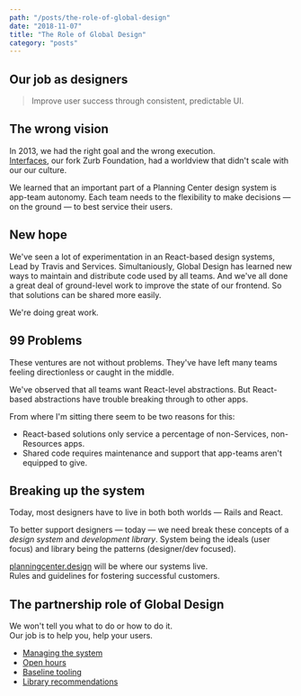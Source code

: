 ```yaml
---
path: "/posts/the-role-of-global-design"
date: "2018-11-07"
title: "The Role of Global Design"
category: "posts"
---
```


## Our job as designers

> Improve user success through consistent, predictable UI.

## The wrong vision

In 2013, we had the right goal and the wrong execution.  
[Interfaces](https://github.com/ministrycentered/interfaces),
our fork Zurb Foundation, had a worldview that didn't scale with our our culture.

We learned that an important part of a Planning Center design system is app-team autonomy.
Each team needs to the flexibility to make decisions — on the ground — to best service their users.

## New hope

We've seen a lot of experimentation in an React-based design systems,
Lead by Travis and Services.
Simultaniously,
Global Design has learned new ways to maintain and distribute code used by all teams.
And we've all done a great deal of ground-level work to improve the state of our frontend.
So that solutions can be shared more easily.

We're doing great work. 

## 99 Problems

These ventures are not without problems.
They've have left many teams feeling directionless or caught in the middle.

We've observed that all teams want React-level abstractions.
But React-based abstractions have trouble breaking through to other apps.

From where I'm sitting there seem to be two reasons for this:

* React-based solutions only service a percentage of non-Services, non-Resources apps.
* Shared code requires maintenance and support that app-teams aren't equipped to give.


## Breaking up the system

Today, most designers have to live in both both worlds — Rails and React.

To better support designers — today — we need break these concepts of a _design system_ and _development library_.
System being the ideals (user focus) and library being the patterns (designer/dev focused).

[planningcenter.design](https://planningcenter.design) will be where our systems live.  
Rules and guidelines for fostering successful customers.

## The partnership role of Global Design

We won't tell you what to do or how to do it.  
Our job is to help you, help your users.

* [Managing the system](/)
* [Open hours](office-hours)
* [Baseline tooling](/)
* [Library recommendations](/react-recommended)
